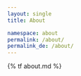 ```yaml
---
layout: single
title: About

namespace: about
permalink: /about/
permalink_de: /about/
---
```


{% tf about.md %}

